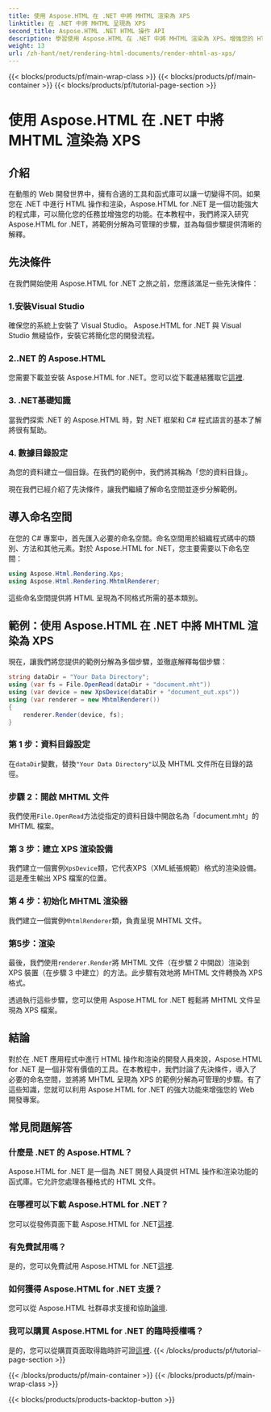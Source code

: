 ```yaml
---
title: 使用 Aspose.HTML 在 .NET 中將 MHTML 渲染為 XPS
linktitle: 在 .NET 中將 MHTML 呈現為 XPS
second_title: Aspose.HTML .NET HTML 操作 API
description: 學習使用 Aspose.HTML 在 .NET 中將 MHTML 渲染為 XPS。增強您的 HTML 操作技能並促進您的 Web 開發專案！
weight: 13
url: /zh-hant/net/rendering-html-documents/render-mhtml-as-xps/
---
```


{{< blocks/products/pf/main-wrap-class >}}
{{< blocks/products/pf/main-container >}}
{{< blocks/products/pf/tutorial-page-section >}}

# 使用 Aspose.HTML 在 .NET 中將 MHTML 渲染為 XPS

## 介紹

在動態的 Web 開發世界中，擁有合適的工具和函式庫可以讓一切變得不同。如果您在 .NET 中進行 HTML 操作和渲染，Aspose.HTML for .NET 是一個功能強大的程式庫，可以簡化您的任務並增強您的功能。在本教程中，我們將深入研究 Aspose.HTML for .NET，將範例分解為可管理的步驟，並為每個步驟提供清晰的解釋。

## 先決條件

在我們開始使用 Aspose.HTML for .NET 之旅之前，您應該滿足一些先決條件：

### 1.安裝Visual Studio

確保您的系統上安裝了 Visual Studio。 Aspose.HTML for .NET 與 Visual Studio 無縫協作，安裝它將簡化您的開發流程。

### 2..NET 的 Aspose.HTML

您需要下載並安裝 Aspose.HTML for .NET。您可以從下載連結獲取它[這裡](https://releases.aspose.com/html/net/).

### 3. .NET基礎知識

當我們探索 .NET 的 Aspose.HTML 時，對 .NET 框架和 C# 程式語言的基本了解將很有幫助。

### 4. 數據目錄設定

為您的資料建立一個目錄。在我們的範例中，我們將其稱為「您的資料目錄」。

現在我們已經介紹了先決條件，讓我們繼續了解命名空間並逐步分解範例。

## 導入命名空間

在您的 C# 專案中，首先匯入必要的命名空間。命名空間用於組織程式碼中的類別、方法和其他元素。對於 Aspose.HTML for .NET，您主要需要以下命名空間：

```csharp
using Aspose.Html.Rendering.Xps;
using Aspose.Html.Rendering.MhtmlRenderer;
```

這些命名空間提供將 HTML 呈現為不同格式所需的基本類別。

## 範例：使用 Aspose.HTML 在 .NET 中將 MHTML 渲染為 XPS

現在，讓我們將您提供的範例分解為多個步驟，並徹底解釋每個步驟：

```csharp
string dataDir = "Your Data Directory";
using (var fs = File.OpenRead(dataDir + "document.mht"))
using (var device = new XpsDevice(dataDir + "document_out.xps"))
using (var renderer = new MhtmlRenderer())
{
    renderer.Render(device, fs);
}
```

### 第 1 步：資料目錄設定

在`dataDir`變數，替換`"Your Data Directory"`以及 MHTML 文件所在目錄的路徑。

### 步驟 2：開啟 MHTML 文件

我們使用`File.OpenRead`方法從指定的資料目錄中開啟名為「document.mht」的 MHTML 檔案。

### 第 3 步：建立 XPS 渲染設備

我們建立一個實例`XpsDevice`類，它代表XPS（XML紙張規範）格式的渲染設備。這是產生輸出 XPS 檔案的位置。

### 第 4 步：初始化 MHTML 渲染器

我們建立一個實例`MhtmlRenderer`類，負責呈現 MHTML 文件。

### 第5步：渲染

最後，我們使用`renderer.Render`將 MHTML 文件（在步驟 2 中開啟）渲染到 XPS 裝置（在步驟 3 中建立）的方法。此步驟有效地將 MHTML 文件轉換為 XPS 格式。

透過執行這些步驟，您可以使用 Aspose.HTML for .NET 輕鬆將 MHTML 文件呈現為 XPS 檔案。

## 結論

對於在 .NET 應用程式中進行 HTML 操作和渲染的開發人員來說，Aspose.HTML for .NET 是一個非常有價值的工具。在本教程中，我們討論了先決條件，導入了必要的命名空間，並將將 MHTML 呈現為 XPS 的範例分解為可管理的步驟。有了這些知識，您就可以利用 Aspose.HTML for .NET 的強大功能來增強您的 Web 開發專案。

## 常見問題解答

### 什麼是 .NET 的 Aspose.HTML？
Aspose.HTML for .NET 是一個為 .NET 開發人員提供 HTML 操作和渲染功能的函式庫。它允許您處理各種格式的 HTML 文件。

### 在哪裡可以下載 Aspose.HTML for .NET？
您可以從發佈頁面下載 Aspose.HTML for .NET[這裡](https://releases.aspose.com/html/net/).

### 有免費試用嗎？
是的，您可以免費試用 Aspose.HTML for .NET[這裡](https://releases.aspose.com/).

### 如何獲得 Aspose.HTML for .NET 支援？
您可以從 Aspose.HTML 社群尋求支援和協助[論壇](https://forum.aspose.com/).

### 我可以購買 Aspose.HTML for .NET 的臨時授權嗎？
是的，您可以從購買頁面取得臨時許可證[這裡](https://purchase.aspose.com/temporary-license/).
{{< /blocks/products/pf/tutorial-page-section >}}

{{< /blocks/products/pf/main-container >}}
{{< /blocks/products/pf/main-wrap-class >}}

{{< blocks/products/products-backtop-button >}}
